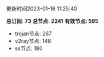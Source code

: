 更新时间2023-01-16 11:25:40

**总订阅: 73**
**总节点: 2241**
**有效节点: 595**
- trojan节点: 267
- v2ray节点: 148
- ss节点: 180

